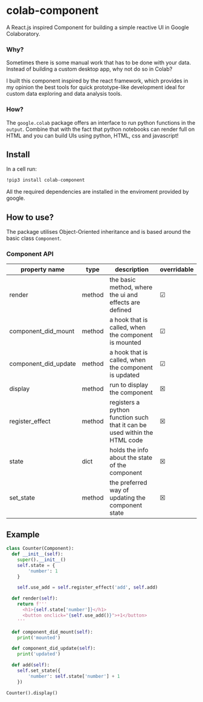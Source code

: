 # colab-component
A React.js inspired Component for building a simple reactive UI in Google Colaboratory.

### Why?
Sometimes there is some manual work that has to be done with your data. Instead of building a custom desktop app, why not do so in Colab?

I built this component inspired by the react framework, which provides in my opinion the best tools for quick prototype-like development ideal for custom data exploring and data analysis tools.

### How?
The `google.colab` package offers an interface to run python functions in the `output`. Combine that with the fact that python notebooks can render full on HTML and you can build UIs using python, HTML, css and javascript!

## Install
In a cell run:

```bash
!pip3 install colab-component
```

All the required dependencies are installed in the enviroment provided by google.

## How to use?
The package utilises Object-Oriented inheritance and is based around the basic class `Component`.

### Component API
| property name | type | description | overridable |
|---|---|---|---|
| render | method | the basic method, where the ui and effects are defined | &#x2611; |
| component_did_mount | method | a hook that is called, when the component is mounted | &#x2611; |
| component_did_update | method | a hook that is called, when the component is updated | &#x2611; |
| display | method | run to display the component | &#x2612; |
| register_effect | method | registers a python function such that it can be used within the HTML code | &#x2612; |
| state | dict | holds the info about the state of the component | &#x2612; |
| set_state | method | the preferred way of updating the component state | &#x2612; |

## Example
```python
class Counter(Component):
  def __init__(self):
    super().__init__()
    self.state = {
        'number': 1
    }

    self.use_add = self.register_effect('add', self.add)

  def render(self):
    return f'''
      <h1>{self.state['number']}</h1>
      <button onclick="{self.use_add()}">+1</button>
    '''

  def component_did_mount(self):
    print('mounted')

  def component_did_update(self):
    print('updated')

  def add(self):
    self.set_state({
        'number': self.state['number'] + 1
    })

Counter().display()
```
